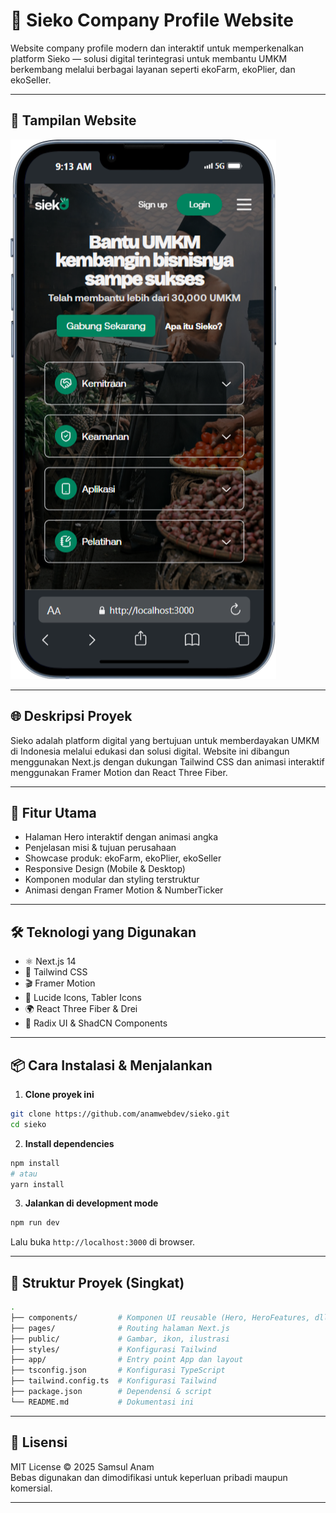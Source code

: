 # 🏢 Sieko Company Profile Website

Website company profile modern dan interaktif untuk memperkenalkan platform Sieko — solusi digital terintegrasi untuk membantu UMKM berkembang melalui berbagai layanan seperti ekoFarm, ekoPlier, dan ekoSeller.

---

## 📸 Tampilan Website

![Screenshot Halaman Hero](./ss-projek.png)

---

## 🌐 Deskripsi Proyek

Sieko adalah platform digital yang bertujuan untuk memberdayakan UMKM di Indonesia melalui edukasi dan solusi digital. Website ini dibangun menggunakan Next.js dengan dukungan Tailwind CSS dan animasi interaktif menggunakan Framer Motion dan React Three Fiber.

---

## 🚀 Fitur Utama

- Halaman Hero interaktif dengan animasi angka
- Penjelasan misi & tujuan perusahaan
- Showcase produk: ekoFarm, ekoPlier, ekoSeller
- Responsive Design (Mobile & Desktop)
- Komponen modular dan styling terstruktur
- Animasi dengan Framer Motion & NumberTicker

---

## 🛠️ Teknologi yang Digunakan

- ⚛️ Next.js 14
- 💨 Tailwind CSS
- 🎬 Framer Motion
- 🎨 Lucide Icons, Tabler Icons
- 🌍 React Three Fiber & Drei
- 🧱 Radix UI & ShadCN Components

---

## 📦 Cara Instalasi & Menjalankan

1. **Clone proyek ini**

```bash
git clone https://github.com/anamwebdev/sieko.git
cd sieko
```

2. **Install dependencies**

```bash
npm install
# atau
yarn install
```

3. **Jalankan di development mode**

```bash
npm run dev
```

Lalu buka `http://localhost:3000` di browser.

---

## 📐 Struktur Proyek (Singkat)

```bash
.
├── components/         # Komponen UI reusable (Hero, HeroFeatures, dll)
├── pages/              # Routing halaman Next.js
├── public/             # Gambar, ikon, ilustrasi
├── styles/             # Konfigurasi Tailwind
├── app/                # Entry point App dan layout
├── tsconfig.json       # Konfigurasi TypeScript
├── tailwind.config.ts  # Konfigurasi Tailwind
├── package.json        # Dependensi & script
└── README.md           # Dokumentasi ini
```

---

## 📄 Lisensi

MIT License © 2025 Samsul Anam  
Bebas digunakan dan dimodifikasi untuk keperluan pribadi maupun komersial.

---